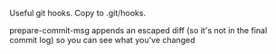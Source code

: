 Useful git hooks.  Copy to .git/hooks.

prepare-commit-msg appends an escaped diff (so
it's not in the final commit log) so you can
see what you've changed
